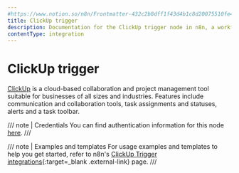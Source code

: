 ```yaml
---
#https://www.notion.so/n8n/Frontmatter-432c2b8dff1f43d4b1c8d20075510fe4
title: ClickUp trigger
description: Documentation for the ClickUp trigger node in n8n, a workflow automation platform. Includes details of operations and configuration, and links to examples and credentials information.
contentType: integration
---
```


# ClickUp trigger

[ClickUp](https://clickup.com/) is a cloud-based collaboration and project management tool suitable for businesses of all sizes and industries. Features include communication and collaboration tools, task assignments and statuses, alerts and a task toolbar.

/// note | Credentials
You can find authentication information for this node [here](/integrations/builtin/credentials/clickup/).
///

///  note  | Examples and templates
For usage examples and templates to help you get started, refer to n8n's [ClickUp Trigger integrations](https://n8n.io/integrations/clickup-trigger/){:target=_blank .external-link} page.
///
